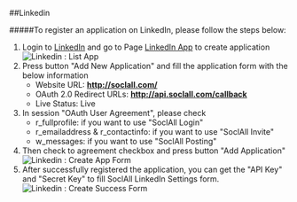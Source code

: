 ##Linkedin

#####To register an application on LinkedIn, please follow the steps below:

1. Login to [LinkedIn](https://www.linkedin.com/) and go to Page [LinkedIn App](https://www.linkedin.com/secure/developer) to create application
    <br/>
    ![Linkedin : List App](http://www.soclall.com/images/docs/linkedin-1-list-app.JPG)
    <br/>
2. Press button "Add New Application" and fill the application form with the below information
    * Website URL: __http://soclall.com/__
    * OAuth 2.0 Redirect URLs: __http://api.soclall.com/callback__
    * Live Status: Live
3. In session "OAuth User Agreement", please check
    * r_fullprofile: if you want to use "SoclAll Login"
    * r_emailaddress & r_contactinfo: if you want to use "SoclAll Invite"
    * w_messages: if you want to use "SoclAll Posting"
4. Then check to agreement checkbox and press button "Add Application"
    <br/>
    ![Linkedin : Create App Form](http://www.soclall.com/images/docs/linkedin-2-create-app-form.jpg)
    <br/>
5. After successfully registered the application, you can get the "API Key" and "Secret Key" to fill SoclAll LinkedIn Settings form.
    <br/>
    ![Linkedin : Create Success Form](http://www.soclall.com/images/docs/linkedin-3-create-success-form.JPG)
    <br/>